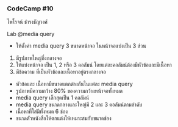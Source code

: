 ### CodeCamp #10
ไพโรจน์ ธำรงธัญวงศ์

Lab @media query
- ให้ตั้งค่า media query 3 ขนาดหน้าจอ
ในหน้าจอแบ่งเป็น 3 ส่วน
1. มีรูปภาพใหญ่กึ่งกลางจอ
2. ให้แบ่งหน้าจอ เป็น 1, 2 หรือ 3 คอลัมน์
โดยแต่ละคอลัมน์ต้องมีหัวข้อและมีเนื้อหา
3. มีข้อความ ที่เป็นหัวข้อและเนื้อหาอยู่ตรงกลางจอ
- หัวข้อและ เนื้อหามีขนาดแตกต่างกันในแต่ละ media query
- รูปภาพมีความกว้าง 80% ของความกว้างหน้าจอทั้งหมด
- media query เล็กสุดเป็น 1 คอลัมน์
- media query ขนาดกลางและใหญ่มี 2 และ 3 คอลัมน์ตามลำดับ
- เนื้อหาที่ใส่มีทั้งหมด 6 ช่อง
- ขนาดตัวหนังสือให้ตกแต่งให้เหมาะสมกับขนาดช่อง